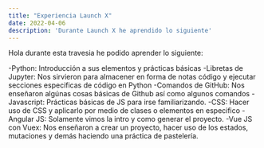```yaml
---
title: "Experiencia Launch X"
date: 2022-04-06
description: 'Durante Launch X he aprendido lo siguiente'
---
```


Hola durante esta travesia he podido aprender lo siguiente:

-Python: Introducción a sus elementos y prácticas básicas
-Libretas de Jupyter: Nos sirvieron para almacener en forma de notas código y ejecutar secciones especificas de código en Python
-Comandos de GitHub: Nos enseñaron algúnas cosas básicas de Github así como algunos comandos
-Javascript: Prácticas básicas de JS para irse familiarizando.
-CSS: Hacer uso de CSS y aplicarlo por medio de clases o elementos en especifico
-Angular JS: Solamente vimos la intro y como generar el proyecto.
-Vue JS con Vuex: Nos enseñaron a crear un proyecto, hacer uso de los estados, mutaciones y demás haciendo una práctica de pastelería.
